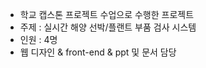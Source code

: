 - 학교 캡스톤 프로젝트 수업으로 수행한 프로젝트
- 주제 : 실시간 해양 선박/플랜트 부품 검사 시스템
- 인원 : 4명 
- 웹 디자인 & front-end & ppt 및 문서 담당
